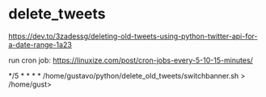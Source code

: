 # delete_tweets


https://dev.to/3zadessg/deleting-old-tweets-using-python-twitter-api-for-a-date-range-1a23

run cron job: https://linuxize.com/post/cron-jobs-every-5-10-15-minutes/

*/5 * * * * /home/gustavo/python/delete_old_tweets/switchbanner.sh > /home/gust>
